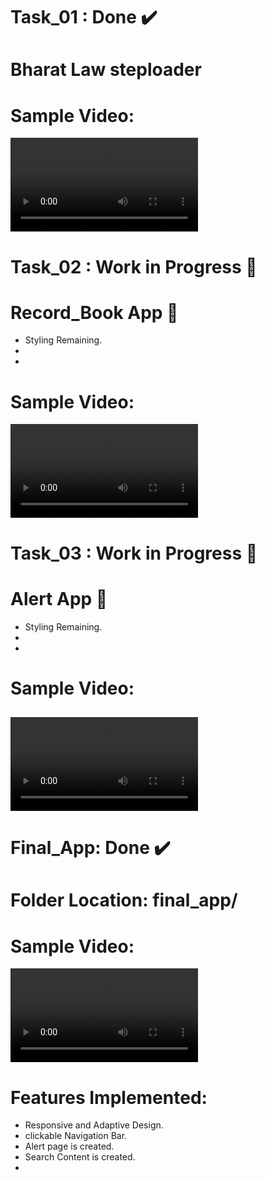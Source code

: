 # Task_01 : Done ✔️
# Bharat Law steploader
# Sample Video:
<video src = "https://github.com/Ritikkumar992/twitterQuery/assets/75531808/77be9706-6d05-4276-9b1c-3abc4af7672d"></video>

# Task_02 : Work in Progress 🔄️
# Record_Book App 📱
- Styling Remaining.
-
-
# Sample Video:
<video src = "https://github.com/Ritikkumar992/projectBharatLaw/assets/75531808/95fe4d51-1dc8-4a4b-863d-8dc92c5ecfab"></video>

# Task_03 : Work in Progress 🔄️
# Alert App 🔔
- Styling Remaining.
-
-
# Sample Video:
<video src = "https://github.com/Ritikkumar992/projectBharatLaw/assets/75531808/5117f566-ec7a-4342-8339-8a003842a73d"></video>
-

# Final_App: Done ✔️
# Folder Location: final_app/
# Sample Video:
<video src = "https://github.com/Ritikkumar992/projectBharatLaw/assets/75531808/d692cb97-f409-4d11-b89c-eef9acd3286c"></video>

# Features Implemented:
 - Responsive and Adaptive Design.
 - clickable Navigation Bar.
 - Alert page is created.
 - Search Content is created.
 - 
